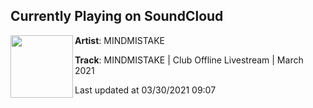 ## Currently Playing on SoundCloud

[<img align="left" width="100" src="https://i1.sndcdn.com/artworks-zQceNZgZlAC1Dwde-y6YEoA-t500x500.jpg">](https://soundcloud.com/mindmistake/mindmistake-club-offline-livestream-march-2021)

**Artist**: MINDMISTAKE 

**Track**: MINDMISTAKE | Club Offline Livestream | March 2021

Last updated at 03/30/2021 09:07
